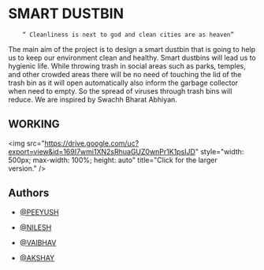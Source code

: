 
# SMART DUSTBIN

        “ Cleanliness is next to god and clean cities are as heaven”

The main aim of the project is to design a smart dustbin that is going to help us to keep 
our environment clean and healthy. Smart dustbins will lead us to hygienic life. While 
throwing trash in social areas such as parks, temples, and other crowded areas there will 
be no need of touching the lid of the trash bin as it will open automatically also inform the garbage collector when need to empty. So the spread 
of viruses through trash bins will reduce. We are inspired by Swachh Bharat Abhiyan. 
## WORKING
<img src="https://drive.google.com/uc?export=view&id=169I7wmi1XN2sRhuaGUZ0wnPr1K1psIJD" style="width: 500px; max-width: 100%; height: auto" title="Click for the larger version." />

## Authors

- [@PEEYUSH]()

- [@NILESH](https://www.linkedin.com/in/warke-nilesh-88711a228/)

- [@VAIBHAV]()

- [@AKSHAY]()
